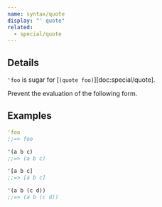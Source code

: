```yaml
---
name: syntax/quote
display: "' quote"
related:
  - special/quote
---
```


## Details

`'foo` is sugar for [`(quote foo)`][doc:special/quote].

Prevent the evaluation of the following form.


## Examples

```clj
'foo
;;=> foo

'(a b c)
;;=> (a b c)

'[a b c]
;;=> [a b c]

'(a b (c d))
;;=> (a b (c d))
```